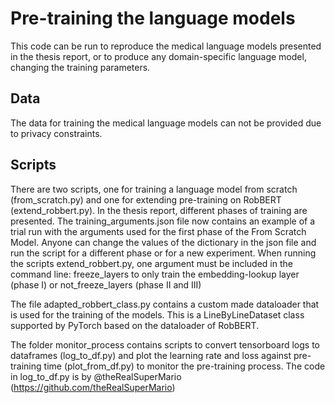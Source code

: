 # Pre-training the language models
This code can be run to reproduce the medical language models presented in the thesis report, or to produce any domain-specific language model, changing the training parameters.

## Data
The data for training the medical language models can not be provided due to privacy constraints.

## Scripts
There are two scripts, one for training a language model from scratch (from_scratch.py) and one for extending pre-training on RobBERT (extend_robbert.py).
In the thesis report, different phases of training are presented. The training_arguments.json file now contains an example of a trial run with the arguments used for the first phase of the From Scratch Model.
Anyone can change the values of the dictionary in the json file and run the script for a different phase or for a new experiment.
When running the scripts extend_robbert.py, one argument must be included in the command line: freeze_layers to only train the embedding-lookup layer (phase I) or not_freeze_layers (phase II and III)

The file adapted_robbert_class.py contains a custom made dataloader that is used for the training of the models. This is a LineByLineDataset class supported by PyTorch based on the dataloader of RobBERT.

The folder monitor_process contains scripts to convert tensorboard logs to dataframes (log_to_df.py) and plot the learning rate and loss against pre-training time (plot_from_df.py) to monitor the pre-training process. The code in log_to_df.py is by @theRealSuperMario (https://github.com/theRealSuperMario)
